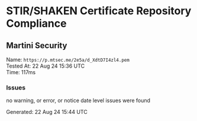 # STIR/SHAKEN Certificate Repository Compliance

## Martini Security

Name: `https://p.mtsec.me/2e5a/d_XdtD7I4zl4.pem`\
Tested At: 22 Aug 24 15:36 UTC\
Time: 117ms

### Issues

no warning, or error, or notice date level issues were found

Generated: 22 Aug 24 15:44 UTC